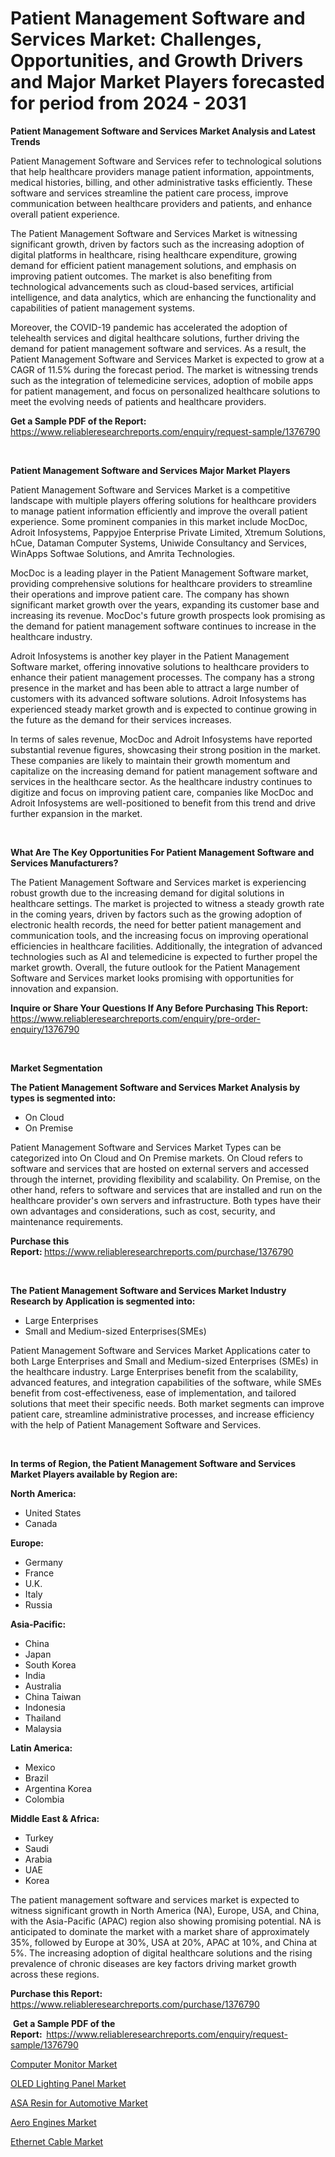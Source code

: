<p><h1>Patient Management Software and Services Market: Challenges, Opportunities, and Growth Drivers and Major Market Players forecasted for period from 2024 - 2031</h1></p><p><strong>Patient Management Software and Services Market Analysis and Latest Trends</strong></p>
<p><p>Patient Management Software and Services refer to technological solutions that help healthcare providers manage patient information, appointments, medical histories, billing, and other administrative tasks efficiently. These software and services streamline the patient care process, improve communication between healthcare providers and patients, and enhance overall patient experience.</p><p>The Patient Management Software and Services Market is witnessing significant growth, driven by factors such as the increasing adoption of digital platforms in healthcare, rising healthcare expenditure, growing demand for efficient patient management solutions, and emphasis on improving patient outcomes. The market is also benefiting from technological advancements such as cloud-based services, artificial intelligence, and data analytics, which are enhancing the functionality and capabilities of patient management systems.</p><p>Moreover, the COVID-19 pandemic has accelerated the adoption of telehealth services and digital healthcare solutions, further driving the demand for patient management software and services. As a result, the Patient Management Software and Services Market is expected to grow at a CAGR of 11.5% during the forecast period. The market is witnessing trends such as the integration of telemedicine services, adoption of mobile apps for patient management, and focus on personalized healthcare solutions to meet the evolving needs of patients and healthcare providers.</p></p>
<p><strong>Get a Sample PDF of the Report:&nbsp;</strong> <a href="https://www.reliableresearchreports.com/enquiry/request-sample/1376790">https://www.reliableresearchreports.com/enquiry/request-sample/1376790</a></p>
<p>&nbsp;</p>
<p><strong>Patient Management Software and Services Major Market Players</strong></p>
<p><p>Patient Management Software and Services Market is a competitive landscape with multiple players offering solutions for healthcare providers to manage patient information efficiently and improve the overall patient experience. Some prominent companies in this market include MocDoc, Adroit Infosystems, Pappyjoe Enterprise Private Limited, Xtremum Solutions, hCue, Dataman Computer Systems, Uniwide Consultancy and Services, WinApps Softwae Solutions, and Amrita Technologies.</p><p>MocDoc is a leading player in the Patient Management Software market, providing comprehensive solutions for healthcare providers to streamline their operations and improve patient care. The company has shown significant market growth over the years, expanding its customer base and increasing its revenue. MocDoc's future growth prospects look promising as the demand for patient management software continues to increase in the healthcare industry.</p><p>Adroit Infosystems is another key player in the Patient Management Software market, offering innovative solutions to healthcare providers to enhance their patient management processes. The company has a strong presence in the market and has been able to attract a large number of customers with its advanced software solutions. Adroit Infosystems has experienced steady market growth and is expected to continue growing in the future as the demand for their services increases.</p><p>In terms of sales revenue, MocDoc and Adroit Infosystems have reported substantial revenue figures, showcasing their strong position in the market. These companies are likely to maintain their growth momentum and capitalize on the increasing demand for patient management software and services in the healthcare sector. As the healthcare industry continues to digitize and focus on improving patient care, companies like MocDoc and Adroit Infosystems are well-positioned to benefit from this trend and drive further expansion in the market.</p></p>
<p>&nbsp;</p>
<p><strong>What Are The Key Opportunities For Patient Management Software and Services Manufacturers?</strong></p>
<p><p>The Patient Management Software and Services market is experiencing robust growth due to the increasing demand for digital solutions in healthcare settings. The market is projected to witness a steady growth rate in the coming years, driven by factors such as the growing adoption of electronic health records, the need for better patient management and communication tools, and the increasing focus on improving operational efficiencies in healthcare facilities. Additionally, the integration of advanced technologies such as AI and telemedicine is expected to further propel the market growth. Overall, the future outlook for the Patient Management Software and Services market looks promising with opportunities for innovation and expansion.</p></p>
<p><strong>Inquire or Share Your Questions If Any Before Purchasing This Report:</strong> <a href="https://www.reliableresearchreports.com/enquiry/pre-order-enquiry/1376790">https://www.reliableresearchreports.com/enquiry/pre-order-enquiry/1376790</a></p>
<p>&nbsp;</p>
<p><strong>Market Segmentation</strong></p>
<p><strong>The Patient Management Software and Services Market Analysis by types is segmented into:</strong></p>
<p><ul><li>On Cloud</li><li>On Premise</li></ul></p>
<p><p>Patient Management Software and Services Market Types can be categorized into On Cloud and On Premise markets. On Cloud refers to software and services that are hosted on external servers and accessed through the internet, providing flexibility and scalability. On Premise, on the other hand, refers to software and services that are installed and run on the healthcare provider's own servers and infrastructure. Both types have their own advantages and considerations, such as cost, security, and maintenance requirements.</p></p>
<p><strong>Purchase this Report:&nbsp;</strong><a href="https://www.reliableresearchreports.com/purchase/1376790">https://www.reliableresearchreports.com/purchase/1376790</a></p>
<p>&nbsp;</p>
<p><strong>The Patient Management Software and Services Market Industry Research by Application is segmented into:</strong></p>
<p><ul><li>Large Enterprises</li><li>Small and Medium-sized Enterprises(SMEs)</li></ul></p>
<p><p>Patient Management Software and Services Market Applications cater to both Large Enterprises and Small and Medium-sized Enterprises (SMEs) in the healthcare industry. Large Enterprises benefit from the scalability, advanced features, and integration capabilities of the software, while SMEs benefit from cost-effectiveness, ease of implementation, and tailored solutions that meet their specific needs. Both market segments can improve patient care, streamline administrative processes, and increase efficiency with the help of Patient Management Software and Services.</p></p>
<p>&nbsp;</p>
<p><strong>In terms of Region, the Patient Management Software and Services Market Players available by Region are:</strong></p>
<p>
    <p> <strong> North America: </strong>
        <ul>
            <li>United States</li>
            <li>Canada</li>
        </ul>
        </p> 
    <p> <strong> Europe: </strong>
        <ul>
            <li>Germany</li>
            <li>France</li>
            <li>U.K.</li>
            <li>Italy</li>
            <li>Russia</li>
        </ul>
        </p> 
    <p> <strong> Asia-Pacific: </strong>
        <ul>
            <li>China</li>
            <li>Japan</li>
            <li>South Korea</li>
            <li>India</li>
            <li>Australia</li>
            <li>China Taiwan</li>
            <li>Indonesia</li>
            <li>Thailand</li>
            <li>Malaysia</li>
        </ul>
        </p> 
    <p> <strong> Latin America: </strong>
        <ul>
            <li>Mexico</li>
            <li>Brazil</li>
            <li>Argentina Korea</li>
            <li>Colombia</li>
        </ul>
        </p> 
    <p> <strong> Middle East & Africa: </strong>
        <ul>
            <li>Turkey</li>
            <li>Saudi</li>
            <li>Arabia</li>
            <li>UAE</li>
            <li>Korea</li>
        </ul>
    </p>
    </p>
<p><p>The patient management software and services market is expected to witness significant growth in North America (NA), Europe, USA, and China, with the Asia-Pacific (APAC) region also showing promising potential. NA is anticipated to dominate the market with a market share of approximately 35%, followed by Europe at 30%, USA at 20%, APAC at 10%, and China at 5%. The increasing adoption of digital healthcare solutions and the rising prevalence of chronic diseases are key factors driving market growth across these regions.</p></p>
<p><strong>Purchase this Report: </strong><a href="https://www.reliableresearchreports.com/purchase/1376790">https://www.reliableresearchreports.com/purchase/1376790</a></p>
<p>&nbsp;<strong>Get a Sample PDF of the Report:&nbsp;&nbsp;</strong><a href="https://www.reliableresearchreports.com/enquiry/request-sample/1376790">https://www.reliableresearchreports.com/enquiry/request-sample/1376790</a></p>
<p><strong></strong></p>
<p><p><a href="https://view.publitas.com/reportprime-1/computer-monitor-market-size-2024-2031-global-industrial-analysis-key-geographical-regions-market-share-top-key-players-product-types-and-forecast-research-report/">Computer Monitor Market</a></p><p><a href="https://woozy-pyroraptor-a1f.notion.site/OLED-Lighting-Panel-Market-A-Comprehensive-Report-of-its-Market-Share-Growth-Trends-2024-2031-9ad06e9589de4e75a5203fd77d19de2b">OLED Lighting Panel Market</a></p><p><a href="https://bubble-tree-ea4.notion.site/ASA-Resin-for-Automotive-Market-Size-and-Growth-Market-Segmentation-Regional-and-Country-Breakdown-54fde4fe815449e097f945e181c0f635">ASA Resin for Automotive Market</a></p><p><a href="https://automatic-knee-4c7.notion.site/Aero-Engines-Market-Size-Share-Trends-Analysis-Report-By-Material-By-Type-By-End-user-By-Regio-0708bfb4d6964d0aa40ce11f44a314a7">Aero Engines Market</a></p><p><a href="https://view.publitas.com/reportprime-1/ethernet-cable-market-research-report-the-key-to-successful-business-strategy-forecasted-for-period-from-2024-2031/">Ethernet Cable Market</a></p></p>